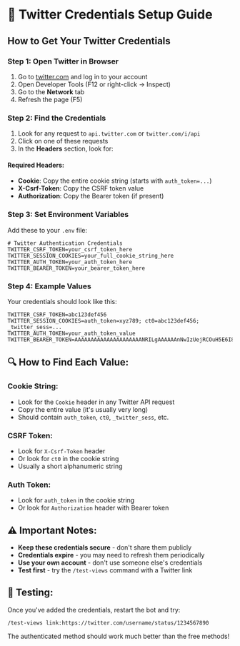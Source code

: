 # 🔐 Twitter Credentials Setup Guide

## How to Get Your Twitter Credentials

### Step 1: Open Twitter in Browser
1. Go to [twitter.com](https://twitter.com) and log in to your account
2. Open Developer Tools (F12 or right-click → Inspect)
3. Go to the **Network** tab
4. Refresh the page (F5)

### Step 2: Find the Credentials
1. Look for any request to `api.twitter.com` or `twitter.com/i/api`
2. Click on one of these requests
3. In the **Headers** section, look for:

#### Required Headers:
- **Cookie**: Copy the entire cookie string (starts with `auth_token=...`)
- **X-Csrf-Token**: Copy the CSRF token value
- **Authorization**: Copy the Bearer token (if present)

### Step 3: Set Environment Variables
Add these to your `.env` file:

```env
# Twitter Authentication Credentials
TWITTER_CSRF_TOKEN=your_csrf_token_here
TWITTER_SESSION_COOKIES=your_full_cookie_string_here
TWITTER_AUTH_TOKEN=your_auth_token_here
TWITTER_BEARER_TOKEN=your_bearer_token_here
```

### Step 4: Example Values
Your credentials should look like this:

```env
TWITTER_CSRF_TOKEN=abc123def456
TWITTER_SESSION_COOKIES=auth_token=xyz789; ct0=abc123def456; _twitter_sess=...
TWITTER_AUTH_TOKEN=your_auth_token_value
TWITTER_BEARER_TOKEN=AAAAAAAAAAAAAAAAAAAAANRILgAAAAAAnNwIzUejRCOuH5E6I8xnZz4puTs%3D1Zv7ttfk8LF81IUq16cKjh5ZKhSlQABPA
```

## 🔍 How to Find Each Value:

### Cookie String:
- Look for the `Cookie` header in any Twitter API request
- Copy the entire value (it's usually very long)
- Should contain `auth_token`, `ct0`, `_twitter_sess`, etc.

### CSRF Token:
- Look for `X-Csrf-Token` header
- Or look for `ct0` in the cookie string
- Usually a short alphanumeric string

### Auth Token:
- Look for `auth_token` in the cookie string
- Or look for `Authorization` header with Bearer token

## ⚠️ Important Notes:
- **Keep these credentials secure** - don't share them publicly
- **Credentials expire** - you may need to refresh them periodically
- **Use your own account** - don't use someone else's credentials
- **Test first** - try the `/test-views` command with a Twitter link

## 🧪 Testing:
Once you've added the credentials, restart the bot and try:
```
/test-views link:https://twitter.com/username/status/1234567890
```

The authenticated method should work much better than the free methods!


